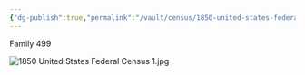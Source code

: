 ```yaml
---
{"dg-publish":true,"permalink":"/vault/census/1850-united-states-federal-census-3/","tags":["Joseph-Allen-Shaffer","Peter-Shaffer","Mary-George"]}
---
```


Family 499

![1850 United States Federal Census 1.jpg](/img/user/assets/1850%20United%20States%20Federal%20Census%201.jpg)